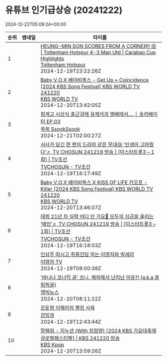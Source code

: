 # 유튜브 인기급상승 (20241222)

2024-12-22T05:09:24+00:00
<table><thead><tr><th nowrap>순위</th><th nowrap>썸네일</th><th nowrap>타이틀</th></tr></thead><tbody><tr><td>1</td><td><img src="https://i.ytimg.com/vi/P8zCaj-xqdQ/default.jpg" alt="" /></td><td><a href="https://www.youtube.com/watch?v=P8zCaj-xqdQ" target="_blank">HEUNG-MIN SON SCORES FROM A CORNER!! 😵 | Tottenham Hotspur 4-3 Man Utd | Carabao Cup Highlights</a><br /><a href="https://www.youtube.com/channel/UCEg25rdRZXg32iwai6N6l0w" target="_blank">Tottenham Hotspur</a><br />2024-12-19T23:22:26Z</td></tr><tr><td>2</td><td><img src="https://i.ytimg.com/vi/A1ecVXwQ_wE/default.jpg" alt="" /></td><td><a href="https://www.youtube.com/watch?v=A1ecVXwQ_wE" target="_blank">Baby V.O.X 베이비복스 - Get Up + Coincidence [2024 KBS Song Festival]  KBS WORLD TV 241220</a><br /><a href="https://www.youtube.com/channel/UC5BMQOsAB8hKUyHu9KI6yig" target="_blank">KBS WORLD TV</a><br />2024-12-20T13:42:05Z</td></tr><tr><td>3</td><td><img src="https://i.ytimg.com/vi/tMV-HhCaUyw/default.jpg" alt="" /></td><td><a href="https://www.youtube.com/watch?v=tMV-HhCaUyw" target="_blank">핑계고 시상식 출근길에 유재석과 엘베에서.... │ 숏리베이터 EP.03</a><br /><a href="https://www.youtube.com/channel/UC3egV8AyVrnwUEOkGZB-s2Q" target="_blank">쑥쑥 SsookSsook</a><br />2024-12-21T02:00:27Z</td></tr><tr><td>4</td><td><img src="https://i.ytimg.com/vi/H-83q8DzTJk/default.jpg" alt="" /></td><td><a href="https://www.youtube.com/watch?v=H-83q8DzTJk" target="_blank">서사가 담긴 한 편의 드라마 같은 무대😢 ‘인생아 고마웠다’♬ TV CHOSUN 241219 방송 | [미스터트롯3 – 1회] | TV조선</a><br /><a href="https://www.youtube.com/channel/UCuw1hxBo5mDVUhgMzRDk3aw" target="_blank">TVCHOSUN - TV조선</a><br />2024-12-19T16:17:49Z</td></tr><tr><td>5</td><td><img src="https://i.ytimg.com/vi/vDmUFH8-JMo/default.jpg" alt="" /></td><td><a href="https://www.youtube.com/watch?v=vDmUFH8-JMo" target="_blank">Baby V.O.X 베이비복스 X KISS OF LIFE 키오프 - Killer [2024 KBS Song Festival]  KBS WORLD TV 241220</a><br /><a href="https://www.youtube.com/channel/UC5BMQOsAB8hKUyHu9KI6yig" target="_blank">KBS WORLD TV</a><br />2024-12-20T13:46:07Z</td></tr><tr><td>6</td><td><img src="https://i.ytimg.com/vi/ZKp_fthCp0k/default.jpg" alt="" /></td><td><a href="https://www.youtube.com/watch?v=ZKp_fthCp0k" target="_blank">데뷔 21년 차 실력 어디 안 가요👏 모두의 심금을 울리는 ‘애인’♬ TV CHOSUN 241219 방송 | [미스터트롯3 – 1회] | TV조선</a><br /><a href="https://www.youtube.com/channel/UCuw1hxBo5mDVUhgMzRDk3aw" target="_blank">TVCHOSUN - TV조선</a><br />2024-12-19T16:18:03Z</td></tr><tr><td>7</td><td><img src="https://i.ytimg.com/vi/sZHqKeJ4rUo/default.jpg" alt="" /></td><td><a href="https://www.youtube.com/watch?v=sZHqKeJ4rUo" target="_blank">인삼주 마시고 취중진담 하는 이영자와 박세리</a><br /><a href="https://www.youtube.com/channel/UC-js9KxuyRoB0b9zlKCgsCg" target="_blank">이영자 TV</a><br />2024-12-19T08:00:38Z</td></tr><tr><td>8</td><td><img src="https://i.ytimg.com/vi/k3I-W_r8bvU/default.jpg" alt="" /></td><td><a href="https://www.youtube.com/watch?v=k3I-W_r8bvU" target="_blank">'바나나 코너킥 골' 쏘니, 해외에서 난리난 이유?! (a.k.a 올림픽골)</a><br /><a href="https://www.youtube.com/channel/UCYRrUD5v5j_Ei8sKOo7mhoQ" target="_blank">엠빅뉴스</a><br />2024-12-20T08:11:22Z</td></tr><tr><td>9</td><td><img src="https://i.ytimg.com/vi/zkAyLkFeBLM/default.jpg" alt="" /></td><td><a href="https://www.youtube.com/watch?v=zkAyLkFeBLM" target="_blank">은둔형 이해리의 별장 사육</a><br /><a href="https://www.youtube.com/channel/UCfqVrM2cvwxG3-EvxbsN0KQ" target="_blank">걍밍경</a><br />2024-12-19T12:43:44Z</td></tr><tr><td>10</td><td><img src="https://i.ytimg.com/vi/V7bBrPKpnkE/default.jpg" alt="" /></td><td><a href="https://www.youtube.com/watch?v=V7bBrPKpnkE" target="_blank">말해줘 - 지누션 (With 장원영) [2024 KBS 가요대축제 글로벌페스티벌] | KBS 241220 방송</a><br /><a href="https://www.youtube.com/channel/UCeLPm9yH_a_QH8n6445G-Ow" target="_blank">KBS Kpop</a><br />2024-12-20T13:59:26Z</td></tr></tbody></table>